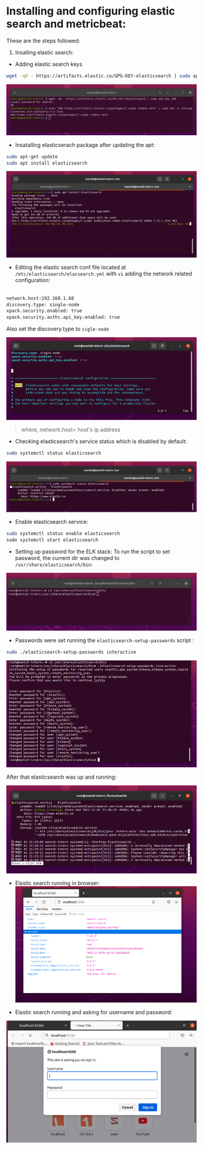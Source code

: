 # Installing and configuring elastic search and metricbeat:

These are the steps followed:

1. Insalling elastic search:

- Adding elastic search keys

```bash
wget -qO - https://artifacts.elastic.co/GPG-KEY-elasticsearch | sudo apt-key add -

```

![image](https://github.com/LF-DevOps-Intern/6_1_elk_stack-surpriso1997/blob/main/A-/screenshot/elastic-and-kibana/add-elastic-search-gpg-keys.png)

- Insatalling elasticserach package after updating the apt:

```bash
sudo apt-get update
sudo apt install elasticsearch

```

![iamge](https://github.com/LF-DevOps-Intern/6_1_elk_stack-surpriso1997/blob/main/A-/screenshot/elastic-and-kibana/installing-elastic-search.png)

- Editing the elastic search conf file located at `/etc/elasticsearch/elacsearch.yml` with `vi` adding the network related configuration:

```bash

network.host:192.168.1.68
discovery.type: single-node
xpack.security.enabled: true
xpack.security.authc.api_key.enabled: true

```

Also set the discovery.type to `sigle-node`

![image](https://github.com/LF-DevOps-Intern/6_1_elk_stack-surpriso1997/blob/main/A-/screenshot/elastic-and-kibana/added-configs-enabled-single-node.png)

> where, network.host= host's ip address

- Checking elasticsearch's service status which is disabled by default:

```bash
sudo systemctl status elasticsearch
```

![iamge](https://github.com/LF-DevOps-Intern/6_1_elk_stack-surpriso1997/blob/main/A-/screenshot/elastic-and-kibana/by-default-disabled.png)

- Enable elasticsearch service:

```bash
sudo systemctl status enable elasticsearch
sodo systemctl start elasticsearch
```

- Setting up password for the ELK stack:
  To run the script to set password, the current dir was changed to `/usr/share/elasticsearch/bin`:

![cd to binaries](https://github.com/LF-DevOps-Intern/6_1_elk_stack-surpriso1997/blob/main/A-/screenshot/elastic-and-kibana/cd-to-usr-share-elasticsearch.png)

- Passwords were set running the `elasticsearch-setup-passwords` script :

```bash
sudo ./elasticsearch-setup-passwords interactive


```

![setting up password](https://github.com/LF-DevOps-Intern/6_1_elk_stack-surpriso1997/blob/main/A-/screenshot/elastic-and-kibana/set-password-to-all-the-systems.png)

After that elasticsearch was up and running:

![image](https://github.com/LF-DevOps-Intern/6_1_elk_stack-surpriso1997/blob/main/A-/screenshot/elastic-and-kibana/elastic-search-running.png)

- Elastic search running in browser:
  ![image](https://github.com/LF-DevOps-Intern/6_1_elk_stack-surpriso1997/blob/main/A-/screenshot/elastic-and-kibana/elastic-search-running-browser.png)

- Elastic search running and asking for username and password:

![asking for password](https://github.com/LF-DevOps-Intern/6_1_elk_stack-surpriso1997/blob/main/A-/screenshot/elastic-and-kibana/elastic-serach-asking-for-password.png)
